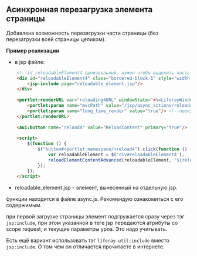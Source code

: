 ## Асинхронная перезагрузка элемента страницы

Добавлена возможность перезагрузки части страницы (без перезагрузки всей страницы целиком).

**Пример реализации**

* в jsp файле: 

```html
    <!--id reloadableElement4 произвольный, нужен чтобы выделить часть страницы как элемент -->
    <div id="reloadableElement4" class="bordered-block-1" style="width: 400px; display: inline-block;">
        <jsp:include page="reloadable_element.jsp"/>
    </div>
    
    <portlet:renderURL var="reloading4URL" windowState="<%=LiferayWindowState.EXCLUSIVE.toString()%>">
        <portlet:param name="mvcPath" value="/jsp/async_actions/reloadable_element.jsp"/>
        <portlet:param name="long_time_render" value="true"/> <!--произвольные параметры не возбраняются-->
    </portlet:renderURL>
    
    <aui:button name="reload4" value="ReloadContent" primary="true"/>
    
    <script>
        $(function () {
            $("button#<portlet:namespace/>reload4").click(function () {
                var reloadableElement = $('div#reloadableElement4');
                reloadElementContentAdvanced(reloadableElement, '${reloading4URL}'); // смотри также reloadElementContent()
            });
        });
    </script>
```

* reloadable_element.jsp - элемент, вынесенный на отдельную jsp.

функции находится в файле async.js. Рекомендую ознакомиться с его содержимым.

при первой загрузке страницы элемент подгружается сразу через тэг ```jsp:include```, 
при этом указанной в теге jsp передаются атрибуты со scope request, и текущие параметры урла. Это надо учитывать.

Есть ещё вариант использовать тэг ```liferay-util:include``` вместо ```jsp:include```. 
О том чем он отличается прочитаете в интернете.